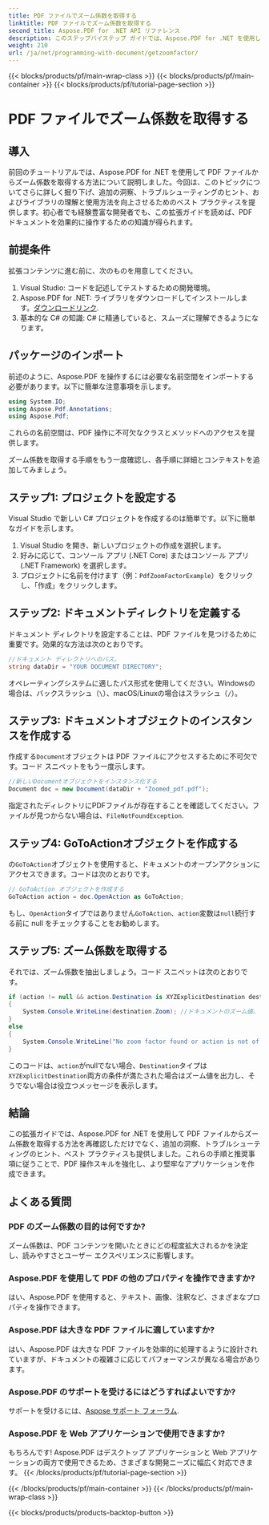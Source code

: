 ```yaml
---
title: PDF ファイルでズーム係数を取得する
linktitle: PDF ファイルでズーム係数を取得する
second_title: Aspose.PDF for .NET API リファレンス
description: このステップバイステップ ガイドでは、Aspose.PDF for .NET を使用して PDF ファイルのズーム係数を取得する方法を学習します。
weight: 210
url: /ja/net/programming-with-document/getzoomfactor/
---
```


{{< blocks/products/pf/main-wrap-class >}}
{{< blocks/products/pf/main-container >}}
{{< blocks/products/pf/tutorial-page-section >}}

# PDF ファイルでズーム係数を取得する

## 導入

前回のチュートリアルでは、Aspose.PDF for .NET を使用して PDF ファイルからズーム係数を取得する方法について説明しました。今回は、このトピックについてさらに詳しく掘り下げ、追加の洞察、トラブルシューティングのヒント、およびライブラリの理解と使用方法を向上させるためのベスト プラクティスを提供します。初心者でも経験豊富な開発者でも、この拡張ガイドを読めば、PDF ドキュメントを効果的に操作するための知識が得られます。

## 前提条件

拡張コンテンツに進む前に、次のものを用意してください。

1. Visual Studio: コードを記述してテストするための開発環境。
2. Aspose.PDF for .NET: ライブラリをダウンロードしてインストールします。[ダウンロードリンク](https://releases.aspose.com/pdf/net/).
3. 基本的な C# の知識: C# に精通していると、スムーズに理解できるようになります。

## パッケージのインポート

前述のように、Aspose.PDF を操作するには必要な名前空間をインポートする必要があります。以下に簡単な注意事項を示します。

```csharp
using System.IO;
using Aspose.Pdf.Annotations;
using Aspose.Pdf;
```

これらの名前空間は、PDF 操作に不可欠なクラスとメソッドへのアクセスを提供します。

ズーム係数を取得する手順をもう一度確認し、各手順に詳細とコンテキストを追加してみましょう。

## ステップ1: プロジェクトを設定する

Visual Studio で新しい C# プロジェクトを作成するのは簡単です。以下に簡単なガイドを示します。

1. Visual Studio を開き、新しいプロジェクトの作成を選択します。
2. 好みに応じて、コンソール アプリ (.NET Core) またはコンソール アプリ (.NET Framework) を選択します。
3. プロジェクトに名前を付けます（例：`PdfZoomFactorExample`）をクリックし、「作成」をクリックします。

## ステップ2: ドキュメントディレクトリを定義する

ドキュメント ディレクトリを設定することは、PDF ファイルを見つけるために重要です。効果的な方法は次のとおりです。

```csharp
//ドキュメント ディレクトリへのパス。
string dataDir = "YOUR DOCUMENT DIRECTORY";
```

オペレーティングシステムに適したパス形式を使用してください。Windowsの場合は、バックスラッシュ（`\`）、macOS/Linuxの場合はスラッシュ（`/`）。

## ステップ3: ドキュメントオブジェクトのインスタンスを作成する

作成する`Document`オブジェクトは PDF ファイルにアクセスするために不可欠です。コード スニペットをもう一度示します。

```csharp
//新しいDocumentオブジェクトをインスタンス化する
Document doc = new Document(dataDir + "Zoomed_pdf.pdf");
```

指定されたディレクトリにPDFファイルが存在することを確認してください。ファイルが見つからない場合は、`FileNotFoundException`.

## ステップ4: GoToActionオブジェクトを作成する

の`GoToAction`オブジェクトを使用すると、ドキュメントのオープンアクションにアクセスできます。コードは次のとおりです。

```csharp
// GoToAction オブジェクトを作成する
GoToAction action = doc.OpenAction as GoToAction;
```

もし、`OpenAction`タイプではありません`GoToAction`、`action`変数は`null`続行する前に null をチェックすることをお勧めします。

## ステップ5: ズーム係数を取得する

それでは、ズーム係数を抽出しましょう。コード スニペットは次のとおりです。

```csharp
if (action != null && action.Destination is XYZExplicitDestination destination)
{
    System.Console.WriteLine(destination.Zoom); //ドキュメントのズーム値。
}
else
{
    System.Console.WriteLine("No zoom factor found or action is not of type GoToAction.");
}
```

このコードは、`action`がnullでない場合、`Destination`タイプは`XYZExplicitDestination`両方の条件が満たされた場合はズーム値を出力し、そうでない場合は役立つメッセージを表示します。

## 結論

この拡張ガイドでは、Aspose.PDF for .NET を使用して PDF ファイルからズーム係数を取得する方法を再確認しただけでなく、追加の洞察、トラブルシューティングのヒント、ベスト プラクティスも提供しました。これらの手順と推奨事項に従うことで、PDF 操作スキルを強化し、より堅牢なアプリケーションを作成できます。

## よくある質問

### PDF のズーム係数の目的は何ですか?
ズーム係数は、PDF コンテンツを開いたときにどの程度拡大されるかを決定し、読みやすさとユーザー エクスペリエンスに影響します。

### Aspose.PDF を使用して PDF の他のプロパティを操作できますか?
はい、Aspose.PDF を使用すると、テキスト、画像、注釈など、さまざまなプロパティを操作できます。

### Aspose.PDF は大きな PDF ファイルに適していますか?
はい、Aspose.PDF は大きな PDF ファイルを効率的に処理するように設計されていますが、ドキュメントの複雑さに応じてパフォーマンスが異なる場合があります。

### Aspose.PDF のサポートを受けるにはどうすればよいですか?
サポートを受けるには、[Aspose サポート フォーラム](https://forum.aspose.com/c/pdf/10).

### Aspose.PDF を Web アプリケーションで使用できますか?
もちろんです! Aspose.PDF はデスクトップ アプリケーションと Web アプリケーションの両方で使用できるため、さまざまな開発ニーズに幅広く対応できます。
{{< /blocks/products/pf/tutorial-page-section >}}

{{< /blocks/products/pf/main-container >}}
{{< /blocks/products/pf/main-wrap-class >}}

{{< blocks/products/products-backtop-button >}}
